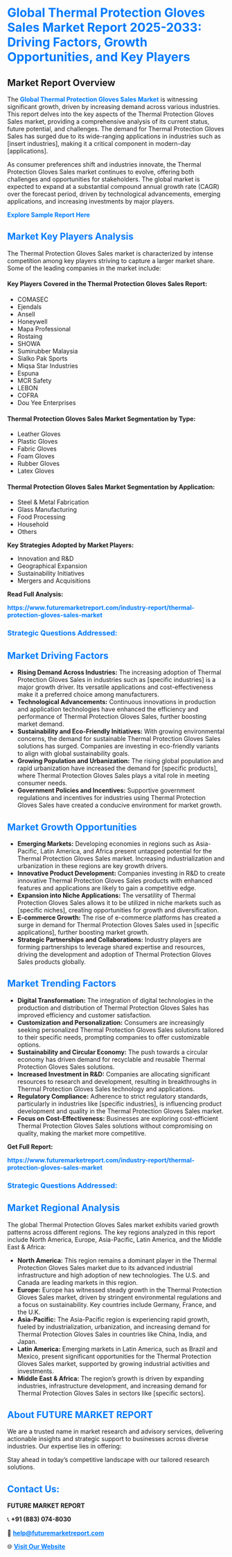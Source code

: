 <h1 style="color: #007BFF;">Global Thermal Protection Gloves Sales Market Report 2025-2033: Driving Factors, Growth Opportunities, and Key Players</h1>

<section id="overview">
<h2>Market Report Overview</h2>
<p>The <a href="https://www.futuremarketreport.com/industry-report/thermal-protection-gloves-sales-market" style="color: #007BFF; text-decoration: none;"><strong>Global Thermal Protection Gloves Sales Market</strong></a> is witnessing significant growth, driven by increasing demand across various industries. This report delves into the key aspects of the Thermal Protection Gloves Sales market, providing a comprehensive analysis of its current status, future potential, and challenges. The demand for Thermal Protection Gloves Sales has surged due to its wide-ranging applications in industries such as [insert industries], making it a critical component in modern-day [applications].</p>
<p>As consumer preferences shift and industries innovate, the Thermal Protection Gloves Sales market continues to evolve, offering both challenges and opportunities for stakeholders. The global market is expected to expand at a substantial compound annual growth rate (CAGR) over the forecast period, driven by technological advancements, emerging applications, and increasing investments by major players.</p>
</section>

<section id="overview">
<p><a href="https://www.futuremarketreport.com/request-sample/reportId=105168" style="color: #007BFF; text-decoration: none;"><strong>Explore Sample Report Here</strong></a></p>
</section>

<section id="key-players">
<h2 style="color: #007BFF;">Market Key Players Analysis</h2>
<p>The Thermal Protection Gloves Sales market is characterized by intense competition among key players striving to capture a larger market share. Some of the leading companies in the market include:</p>
<h4>Key Players Covered in the Thermal Protection Gloves Sales Report:</h4>
<ul><li>COMASEC</li><li>Ejendals</li><li>Ansell</li><li>Honeywell</li><li>Mapa Professional</li><li>Rostaing</li><li>SHOWA</li><li>Sumirubber Malaysia</li><li>Sialko Pak Sports</li><li>Miqsa Star Industries</li><li>Espuna</li><li>MCR Safety</li><li>LEBON</li><li>COFRA</li><li>Dou Yee Enterprises</li></ul>
<h4>Thermal Protection Gloves Sales Market Segmentation by Type:</h4>
<ul><li>Leather Gloves</li><li>Plastic Gloves</li><li>Fabric Gloves</li><li>Foam Gloves</li><li>Rubber Gloves</li><li>Latex Gloves</li></ul>

<h4>Thermal Protection Gloves Sales Market Segmentation by Application:</h4>
<ul><li>Steel &amp; Metal Fabrication</li><li>Glass Manufacturing</li><li>Food Processing</li><li>Household</li><li>Others</li></ul>
<p><strong>Key Strategies Adopted by Market Players:</strong></p>
<ul>
<li>Innovation and R&D</li>
<li>Geographical Expansion</li>
<li>Sustainability Initiatives</li>
<li>Mergers and Acquisitions</li>
</ul>
</section>

<section>
<p><strong>Read Full Analysis: </strong></p><a href="https://www.futuremarketreport.com/industry-report/thermal-protection-gloves-sales-market" style="color: #007BFF; text-decoration: none;"><strong>https://www.futuremarketreport.com/industry-report/thermal-protection-gloves-sales-market</strong></a>
<h3 style="color: #007BFF;">Strategic Questions Addressed:</h3>
</section>

<section id="driving-factors">
<h2 style="color: #007BFF;">Market Driving Factors</h2>
<ul>
<li><strong>Rising Demand Across Industries:</strong> The increasing adoption of Thermal Protection Gloves Sales in industries such as [specific industries] is a major growth driver. Its versatile applications and cost-effectiveness make it a preferred choice among manufacturers.</li>
<li><strong>Technological Advancements:</strong> Continuous innovations in production and application technologies have enhanced the efficiency and performance of Thermal Protection Gloves Sales, further boosting market demand.</li>
<li><strong>Sustainability and Eco-Friendly Initiatives:</strong> With growing environmental concerns, the demand for sustainable Thermal Protection Gloves Sales solutions has surged. Companies are investing in eco-friendly variants to align with global sustainability goals.</li>
<li><strong>Growing Population and Urbanization:</strong> The rising global population and rapid urbanization have increased the demand for [specific products], where Thermal Protection Gloves Sales plays a vital role in meeting consumer needs.</li>
<li><strong>Government Policies and Incentives:</strong> Supportive government regulations and incentives for industries using Thermal Protection Gloves Sales have created a conducive environment for market growth.</li>
</ul>
</section>

<section id="growth-opportunities">
<h2 style="color: #007BFF;">Market Growth Opportunities</h2>
<ul>
<li><strong>Emerging Markets:</strong> Developing economies in regions such as Asia-Pacific, Latin America, and Africa present untapped potential for the Thermal Protection Gloves Sales market. Increasing industrialization and urbanization in these regions are key growth drivers.</li>
<li><strong>Innovative Product Development:</strong> Companies investing in R&D to create innovative Thermal Protection Gloves Sales products with enhanced features and applications are likely to gain a competitive edge.</li>
<li><strong>Expansion into Niche Applications:</strong> The versatility of Thermal Protection Gloves Sales allows it to be utilized in niche markets such as [specific niches], creating opportunities for growth and diversification.</li>
<li><strong>E-commerce Growth:</strong> The rise of e-commerce platforms has created a surge in demand for Thermal Protection Gloves Sales used in [specific applications], further boosting market growth.</li>
<li><strong>Strategic Partnerships and Collaborations:</strong> Industry players are forming partnerships to leverage shared expertise and resources, driving the development and adoption of Thermal Protection Gloves Sales products globally.</li>
</ul>
</section>

<section id="trending-factors">
<h2 style="color: #007BFF;">Market Trending Factors</h2>
<ul>
<li><strong>Digital Transformation:</strong> The integration of digital technologies in the production and distribution of Thermal Protection Gloves Sales has improved efficiency and customer satisfaction.</li>
<li><strong>Customization and Personalization:</strong> Consumers are increasingly seeking personalized Thermal Protection Gloves Sales solutions tailored to their specific needs, prompting companies to offer customizable options.</li>
<li><strong>Sustainability and Circular Economy:</strong> The push towards a circular economy has driven demand for recyclable and reusable Thermal Protection Gloves Sales solutions.</li>
<li><strong>Increased Investment in R&D:</strong> Companies are allocating significant resources to research and development, resulting in breakthroughs in Thermal Protection Gloves Sales technology and applications.</li>
<li><strong>Regulatory Compliance:</strong> Adherence to strict regulatory standards, particularly in industries like [specific industries], is influencing product development and quality in the Thermal Protection Gloves Sales market.</li>
<li><strong>Focus on Cost-Effectiveness:</strong> Businesses are exploring cost-efficient Thermal Protection Gloves Sales solutions without compromising on quality, making the market more competitive.</li>
</ul>
</section>

<section>
<p><strong>Get Full Report: </strong></p><a href="https://www.futuremarketreport.com/industry-report/thermal-protection-gloves-sales-market" style="color: #007BFF; text-decoration: none;"><strong>https://www.futuremarketreport.com/industry-report/thermal-protection-gloves-sales-market</strong></a>
<h3 style="color: #007BFF;">Strategic Questions Addressed:</h3>
</section>


<section id="regional-analysis">
<h2 style="color: #007BFF;">Market Regional Analysis</h2>
<p>The global Thermal Protection Gloves Sales market exhibits varied growth patterns across different regions. The key regions analyzed in this report include North America, Europe, Asia-Pacific, Latin America, and the Middle East & Africa:</p>
<ul>
<li><strong>North America:</strong> This region remains a dominant player in the Thermal Protection Gloves Sales market due to its advanced industrial infrastructure and high adoption of new technologies. The U.S. and Canada are leading markets in this region.</li>
<li><strong>Europe:</strong> Europe has witnessed steady growth in the Thermal Protection Gloves Sales market, driven by stringent environmental regulations and a focus on sustainability. Key countries include Germany, France, and the U.K.</li>
<li><strong>Asia-Pacific:</strong> The Asia-Pacific region is experiencing rapid growth, fueled by industrialization, urbanization, and increasing demand for Thermal Protection Gloves Sales in countries like China, India, and Japan.</li>
<li><strong>Latin America:</strong> Emerging markets in Latin America, such as Brazil and Mexico, present significant opportunities for the Thermal Protection Gloves Sales market, supported by growing industrial activities and investments.</li>
<li><strong>Middle East & Africa:</strong> The region’s growth is driven by expanding industries, infrastructure development, and increasing demand for Thermal Protection Gloves Sales in sectors like [specific sectors].</li>
</ul>
</section>

<footer>
<h2 style="color: #007BFF;">About FUTURE MARKET REPORT</h2>
<p>We are a trusted name in market research and advisory services, delivering actionable insights and strategic support to businesses across diverse industries. Our expertise lies in offering:</p>

<p>Stay ahead in today’s competitive landscape with our tailored research solutions.</p>

<h2 style="color: #007BFF;">Contact Us:</h2>
<p><strong>FUTURE MARKET REPORT</strong></p>
<p>📞 <strong>+91 (883) 074-8030</strong></p>
<p>📧 <strong><a href="mailto:help@futuremarketreport.com" style="color: #007BFF;">help@futuremarketreport.com</a></strong></p>
<p>🌐 <strong><a href="https://www.futuremarketreport.com/" style="color: #007BFF;">Visit Our Website</a></strong></p>
</footer>